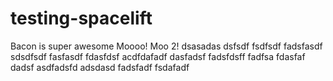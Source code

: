 # testing-spacelift
Bacon is super awesome
Moooo! Moo 2!
dsasadas
dsfsdf
fsdfsdf
fadsfasdf
sdsdfsdf
fasfasdf
fdasfdsf acdfdafadf dasfadsf
fadsfdsff fadfsa
fdasfaf dadsf asdfadsfd adsdasd
fadsfadf
 fsdafadf
